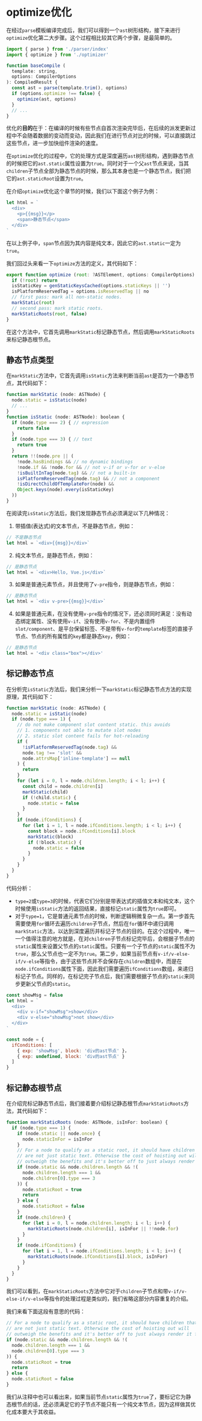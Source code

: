 # optimize优化
在经过`parse`模板编译完成后，我们可以得到一个`ast`树形结构，接下来进行`optimize`优化第二大步骤。这个过程相比较其它两个步骤，是最简单的。

```js
import { parse } from './parser/index'
import { optimize } from './optimizer'

function baseCompile (
  template: string,
  options: CompilerOptions
): CompiledResult {
  const ast = parse(template.trim(), options)
  if (options.optimize !== false) {
    optimize(ast, options)
  }
  // ...
}
```

优化的**目的**在于：在编译的时候有些节点自首次渲染完毕后，在后续的派发更新过程中不会随着数据的变动而变动，因此我们在进行节点对比的时候，可以直接跳过这些节点，进一步加快组件渲染的速度。

在`optimize`优化的过程中，它的处理方式是深度遍历`ast`树形结构，遇到静态节点的时候把它的`ast.static`属性设置为`true`。同时对于一个父`ast`节点来说，当其`children`子节点全部为静态节点的时候，那么其本身也是一个静态节点，我们把它的`ast.staticRoot`设置为`true`。

在介绍`optimize`优化这个章节的时候，我们以下面这个例子为例：
```js
let html = `
  <div>
    <p>{{msg}}</p>
    <span>静态节点</span>
  </div>
`
```
在以上例子中，`span`节点因为其内容是纯文本，因此它的`ast.static`一定为`true`。

我们回过头来看一下`optimize`方法的定义，其代码如下：
```js
export function optimize (root: ?ASTElement, options: CompilerOptions) {
  if (!root) return
  isStaticKey = genStaticKeysCached(options.staticKeys || '')
  isPlatformReservedTag = options.isReservedTag || no
  // first pass: mark all non-static nodes.
  markStatic(root)
  // second pass: mark static roots.
  markStaticRoots(root, false)
}
```

在这个方法中，它首先调用`markStatic`标记静态节点，然后调用`markStaticRoots`来标记静态根节点。

## 静态节点类型
在`markStatic`方法中，它首先调用`isStatic`方法来判断当前`ast`是否为一个静态节点，其代码如下：
```js
function markStatic (node: ASTNode) {
  node.static = isStatic(node)
  // ...
}
function isStatic (node: ASTNode): boolean {
  if (node.type === 2) { // expression
    return false
  }
  if (node.type === 3) { // text
    return true
  }
  return !!(node.pre || (
    !node.hasBindings && // no dynamic bindings
    !node.if && !node.for && // not v-if or v-for or v-else
    !isBuiltInTag(node.tag) && // not a built-in
    isPlatformReservedTag(node.tag) && // not a component
    !isDirectChildOfTemplateFor(node) &&
    Object.keys(node).every(isStaticKey)
  ))
}
```
在阅读完`isStatic`方法后，我们发现静态节点必须满足以下几种情况：
1. 带插值(表达式)的文本节点，不是静态节点，例如：
```js
// 不是静态节点
let html = `<div>{{msg}}</div>`
```
2. 纯文本节点，是静态节点，例如：
```js
// 是静态节点
let html = `<div>Hello, Vue.js</div>`
```
3. 如果是普通元素节点，并且使用了`v-pre`指令，则是静态节点，例如：
```js
// 是静态节点
let html = `<div v-pre>{{msg}}</div>`
```
4. 如果是普通元素，在没有使用`v-pre`指令的情况下，还必须同时满足：没有动态绑定属性、没有使用`v-if`、没有使用`v-for`、不是内置组件`slot/component`、是平台保留标签、不是带有`v-for`的`template`标签的直接子节点、节点的所有属性的`key`都是静态`key`，例如：
```js
// 是静态节点
let html = '<div class="box"></div>'
```

## 标记静态节点
在分析完`isStatic`方法后，我们来分析一下`markStatic`标记静态节点方法的实现原理，其代码如下：
```js
function markStatic (node: ASTNode) {
  node.static = isStatic(node)
  if (node.type === 1) {
    // do not make component slot content static. this avoids
    // 1. components not able to mutate slot nodes
    // 2. static slot content fails for hot-reloading
    if (
      !isPlatformReservedTag(node.tag) &&
      node.tag !== 'slot' &&
      node.attrsMap['inline-template'] == null
    ) {
      return
    }
    for (let i = 0, l = node.children.length; i < l; i++) {
      const child = node.children[i]
      markStatic(child)
      if (!child.static) {
        node.static = false
      }
    }
    if (node.ifConditions) {
      for (let i = 1, l = node.ifConditions.length; i < l; i++) {
        const block = node.ifConditions[i].block
        markStatic(block)
        if (!block.static) {
          node.static = false
        }
      }
    }
  }
}
```
代码分析：
* `type=2`或`type=3`的时候，代表它们分别是带表达式的插值文本和纯文本，这个时候使用`isStatic`方法的返回结果，直接标记`static`属性为`true`即可。
* 对于`type=1`，它是普通元素节点的时候，判断逻辑稍微复杂一点。第一步首先需要使用`for`循环去遍历`children`子节点，然后在`for`循环中递归调用`markStatic`方法，以达到深度遍历并标记子节点的目的。在这个过程中，唯一一个值得注意的地方就是，在对`children`子节点标记完毕后，会根据子节点的`static`属性来设置父节点的`static`属性。只要有一个子节点的`static`属性不为`true`，那么父节点也一定不为`true`。第二步，如果当前节点有`v-if/v-else-if/v-else`等指令，由于这些节点并不会保存在`children`数组中，而是在`node.ifConditions`属性下面，因此我们需要遍历`ifConditions`数组，来递归标记子节点。同样的，在标记完子节点后，我们需要根据子节点的`static`来同步更新父节点的`static`。
```js
const showMsg = false
let html = `
  <div>
    <div v-if="showMsg">show</div>
    <div v-else="showMsg">not show</div>
  </div>
`

const node = {
  ifConditions: [
    { exp: 'showMsg', block: 'div的ast节点' }，
    { exp: undefined, block: 'div的ast节点' }
  ]
}
```

## 标记静态根节点
在介绍完标记静态节点后，我们接着要介绍标记静态根节点`markStaticRoots`方法，其代码如下：
```js
function markStaticRoots (node: ASTNode, isInFor: boolean) {
  if (node.type === 1) {
    if (node.static || node.once) {
      node.staticInFor = isInFor
    }
    // For a node to qualify as a static root, it should have children that
    // are not just static text. Otherwise the cost of hoisting out will
    // outweigh the benefits and it's better off to just always render it fresh.
    if (node.static && node.children.length && !(
      node.children.length === 1 &&
      node.children[0].type === 3
    )) {
      node.staticRoot = true
      return
    } else {
      node.staticRoot = false
    }
    if (node.children) {
      for (let i = 0, l = node.children.length; i < l; i++) {
        markStaticRoots(node.children[i], isInFor || !!node.for)
      }
    }
    if (node.ifConditions) {
      for (let i = 1, l = node.ifConditions.length; i < l; i++) {
        markStaticRoots(node.ifConditions[i].block, isInFor)
      }
    }
  }
}
```
我们可以看到，在`markStaticRoots`方法中它对于`children`子节点和带`v-if/v-else-if/v-else`等指令的处理过程是类似的，我们省略这部分内容重复的介绍。

我们来看下面这段有意思的代码：
```js
// For a node to qualify as a static root, it should have children that
// are not just static text. Otherwise the cost of hoisting out will
// outweigh the benefits and it's better off to just always render it fresh.
if (node.static && node.children.length && !(
  node.children.length === 1 &&
  node.children[0].type === 3
)) {
  node.staticRoot = true
  return
} else {
  node.staticRoot = false
}
```
我们从注释中也可以看出来，如果当前节点`static`属性为`true`了，要标记它为静态根节点的话，还必须满足它的子节点不能只有一个纯文本节点，因为这样做其优化成本要大于其收益。